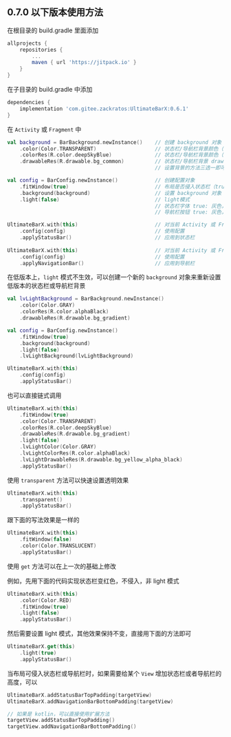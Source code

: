 ## 0.7.0 以下版本使用方法
在根目录的 build.gradle 里面添加
```groovy
allprojects {
    repositories {
        ...
        maven { url 'https://jitpack.io' }
    }
}
```
在子目录的 build.gradle 中添加
```groovy
dependencies {
    implementation 'com.gitee.zackratos:UltimateBarX:0.6.1'
}
```

在 `Activity` 或 `Fragment` 中
```kotlin
val background = BarBackground.newInstance()    // 创建 background 对象
    .color(Color.TRANSPARENT)                   // 状态栏/导航栏背景颜色（色值）
    .colorRes(R.color.deepSkyBlue)              // 状态栏/导航栏背景颜色（资源id）
    .drawableRes(R.drawable.bg_common)          // 状态栏/导航栏背景 drawable
                                                // 设置背景的方法三选一即可

val config = BarConfig.newInstance()            // 创建配置对象
    .fitWindow(true)                            // 布局是否侵入状态栏（true 不侵入，false 侵入）
    .background(background)                     // 设置 background 对象
    .light(false)                               // light模式
                                                // 状态栏字体 true: 灰色，false: 白色 Android 6.0+
                                                // 导航栏按钮 true: 灰色，false: 白色 Android 8.0+

UltimateBarX.with(this)                         // 对当前 Activity 或 Fragment 生效
    .config(config)                             // 使用配置
    .applyStatusBar()                           // 应用到状态栏
    
UltimateBarX.with(this)                         // 对当前 Activity 或 Fragment 生效
    .config(config)                             // 使用配置
    .applyNavigationBar()                       // 应用到导航栏
```

在低版本上，`light` 模式不生效，可以创建一个新的 `background` 对象来重新设置低版本的状态栏或导航栏背景
```kotlin
val lvLightBackground = BarBackground.newInstance()
    .color(Color.GRAY)
    .colorRes(R.color.alphaBlack)
    .drawableRes(R.drawable.bg_gradient)

val config = BarConfig.newInstance()
    .fitWindow(true)
    .background(background)
    .light(false)
    .lvLightBackground(lvLightBackground)

UltimateBarX.with(this)
    .config(config)
    .applyStatusBar()
```

也可以直接链式调用
```kotlin
UltimateBarX.with(this)
    .fitWindow(true)  
    .color(Color.TRANSPARENT)
    .colorRes(R.color.deepSkyBlue)
    .drawableRes(R.drawable.bg_gradient)
    .light(false)
    .lvLightColor(Color.GRAY)
    .lvLightColorRes(R.color.alphaBlack)
    .lvLightDrawableRes(R.drawable.bg_yellow_alpha_black)
    .applyStatusBar()
```

使用 `transparent` 方法可以快速设置透明效果
```kotlin
UltimateBarX.with(this)
    .transparent()
    .applyStatusBar()
```

跟下面的写法效果是一样的
```kotlin
UltimateBarX.with(this)
    .fitWindow(false)
    .color(Color.TRANSLUCENT)
    .applyStatusBar()
```

使用 `get` 方法可以在上一次的基础上修改  

例如，先用下面的代码实现状态栏变红色，不侵入，非 light 模式
```kotlin
UltimateBarX.with(this)
    .color(Color.RED)
    .fitWindow(true)
    .light(false)
    .applyStatusBar()
```

然后需要设置 light 模式，其他效果保持不变，直接用下面的方法即可
```kotlin
UltimateBarX.get(this)
    .light(true)
    .applyStatusBar()
```

当布局可侵入状态栏或导航栏时，如果需要给某个 `View` 增加状态栏或者导航栏的高度，可以
```kotlin
UltimateBarX.addStatusBarTopPadding(targetView)
UltimateBarX.addNavigationBarBottomPadding(targetView)

// 如果是 kotlin，可以直接使用扩展方法
targetView.addStatusBarTopPadding()
targetView.addNavigationBarBottomPadding()
```